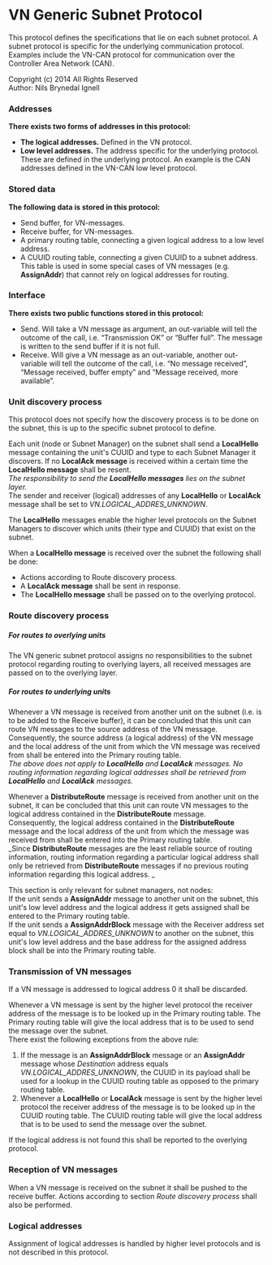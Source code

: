 VN Generic Subnet Protocol
==========================
This protocol defines the specifications that lie on each subnet protocol. A
subnet protocol is specific for the underlying communication protocol. Examples
include the VN-CAN protocol for communication over the Controller Area Network
(CAN).

Copyright (c) 2014 All Rights Reserved  <br/>
Author: Nils Brynedal Ignell

### Addresses
**There exists two forms of addresses in this protocol:**
  * **The logical addresses.**  Defined in the VN protocol.
  * **Low level addresses.** The address specific for the underlying protocol.
    These are defined in the underlying protocol.  An example is the CAN
    addresses defined in the VN-CAN low level protocol.

### Stored data
**The following data is stored in this protocol:**
  * Send buffer, for VN-messages.
  * Receive buffer, for VN-messages.
  * A primary routing table, connecting a given logical address to a low level
    address.
  * A CUUID routing table, connecting a given CUUID to a subnet address. This
    table is used in some special cases of VN messages (e.g. **AssignAddr**)
    that cannot rely on logical addresses for routing.

### Interface
**There exists two public functions stored in this protocol:**
  * Send. Will take a VN message as argument, an out-variable will tell the
    outcome of the call, i.e. “Transmission OK” or “Buffer full”. The message
    is written to the send buffer if it is not full.
  * Receive. Will give a VN message as an out-variable, another out-variable
    will tell the outcome of the call, i.e. “No message received”, “Message
    received, buffer empty” and “Message received, more available”.

### Unit discovery process
This protocol does not specify how the discovery process is to be done on the
subnet, this is up to the specific subnet protocol to define.

Each unit (node or Subnet Manager) on the subnet shall send a **LocalHello**
message containing the unit's CUUID and type to each Subnet Manager it
discovers. If no **LocalAck message** is received within a certain time the
**LocalHello message** shall be resent. <br/>
_The responsibility to send the
**LocalHello messages** lies on the subnet layer._ <br/>
The sender and receiver (logical) addresses of any **LocalHello** or **LocalAck** message shall
be set to *VN.LOGICAL_ADDRES_UNKNOWN*.

The **LocalHello** messages enable the higher level protocols on the Subnet Managers to discover which units
(their type and CUUID) that exist on the subnet.

When a **LocalHello message** is received over the subnet the following
shall be done:
  * Actions according to Route discovery process.
  * A **LocalAck message** shall be sent in response.
  * The **LocalHello message** shall be passed on to the overlying protocol.

### Route discovery process
##### For routes to overlying units
The VN generic subnet protocol assigns no responsibilities to the subnet protocol regarding routing to overlying layers, all
received messages are passed on to the overlying layer.

##### For routes to underlying units
Whenever a VN message is received from another unit on the subnet (i.e. is to
be added to the Receive buffer), it can be concluded that this unit can route
VN messages to the source address of the VN message. Consequently, the source
address (a logical address) of the VN message and the local address of the unit
from which the VN message was received from shall be entered into the Primary routing
table. <br/>
_The above does not apply to **LocalHello** and **LocalAck** messages.
No routing information regarding logical addresses shall be retrieved from
**LocalHello** and **LocalAck** messages._

Whenever a **DistributeRoute** message is received from another unit on the
subnet, it can be concluded that this unit can route VN messages to the logical
address contained in the **DistributeRoute** message. <br/>
Consequently, the logical address contained in the **DistributeRoute** message
and the local address of the unit from which the message was received from
shall be entered into the Primary routing table. <br/>
_Since **DistributeRoute** messages are the least reliable source of routing information, 
routing information regarding a particular logical address shall only be retrieved from **DistributeRoute** messages if no previous routing information regarding this logical address. _


This section is only relevant for subnet managers, not nodes: <br/>
If the unit sends a **AssignAddr** message 
to another unit on the subnet, this unit's low level address and the logical address it gets
assigned shall be entered to the Primary routing table.  <br/>
If the unit sends a **AssignAddrBlock** message with the Receiver address set equal to
*VN.LOGICAL_ADDRES_UNKNOWN* to another on the subnet, this unit's low level address and the
base address for the assigned address block shall be into the Primary routing table.


### Transmission of VN messages
If a VN message is addressed to logical address 0 it shall be discarded. 

Whenever a VN message is
sent by the higher level protocol the receiver address of the message is to be
looked up in the Primary routing table. The Primary routing table will give the local address
that is to be used to send the message over the subnet.   <br/>
There exist the following exceptions from the above rule:

1. If the message is an **AssignAddrBlock** message or an **AssignAddr** message whose *Destination* address equals
*VN.LOGICAL_ADDRES_UNKNOWN*, the CUUID in its payload shall be used for a lookup in the CUUID routing table as opposed to the primary routing table.
2. Whenever a **LocalHello** or **LocalAck** message is sent by the higher level
protocol the receiver address of the message is to be looked up in the CUUID
routing table. The CUUID routing table will give the local address that is to
be used to send the message over the subnet.

If the logical address is not found this shall be reported to the overlying
protocol.

### Reception of VN messages
When a VN message is received on the subnet it shall be pushed to the receive
buffer. Actions according to section _Route discovery process_ shall also be
performed.

### Logical addresses
Assignment of logical addresses is handled by higher level protocols and is not
described in this protocol.
